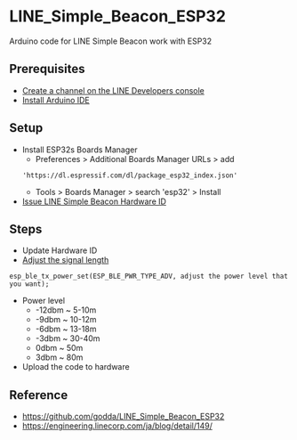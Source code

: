 # LINE_Simple_Beacon_ESP32
Arduino code for LINE Simple Beacon work with ESP32

## Prerequisites
* [Create a channel on the LINE Developers console](https://developers.line.me/en/docs/line-login/getting-started/)
* [Install Arduino IDE](https://www.arduino.cc/en/main/software)

## Setup
* Install ESP32s Boards Manager
    * Preferences > Additional Boards Manager URLs > add
    ```
    'https://dl.espressif.com/dl/package_esp32_index.json'
    ```
    * Tools > Boards Manager > search 'esp32' > Install
* [Issue LINE Simple Beacon Hardware ID](https://admin-official.line.me/beacon/register)

## Steps
* Update Hardware ID
* [Adjust the signal length](https://docs.espressif.com/projects/esp-idf/en/latest/api-reference/bluetooth/controller_vhci.html?highlight=esp_ble_tx_power_set#_CPPv220esp_ble_tx_power_set20esp_ble_power_type_t17esp_power_level_t)
```
esp_ble_tx_power_set(ESP_BLE_PWR_TYPE_ADV, adjust the power level that you want);
```
* Power level
    * -12dbm ~ 5-10m
    * -9dbm ~ 10-12m
    * -6dbm ~ 13-18m
    * -3dbm ~ 30-40m
    * 0dbm ~ 50m
    * 3dbm ~ 80m
* Upload the code to hardware

## Reference
* https://github.com/godda/LINE_Simple_Beacon_ESP32
* https://engineering.linecorp.com/ja/blog/detail/149/
